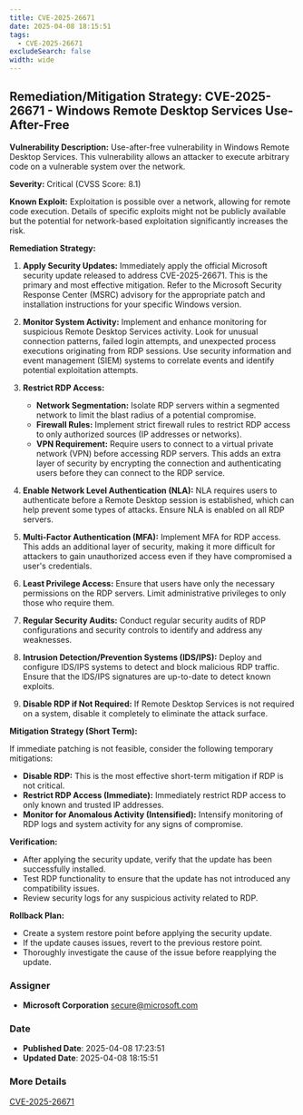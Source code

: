 ```yaml
---
title: CVE-2025-26671
date: 2025-04-08 18:15:51
tags:
  - CVE-2025-26671
excludeSearch: false
width: wide
---
```


## Remediation/Mitigation Strategy: CVE-2025-26671 - Windows Remote Desktop Services Use-After-Free

**Vulnerability Description:** Use-after-free vulnerability in Windows Remote Desktop Services. This vulnerability allows an attacker to execute arbitrary code on a vulnerable system over the network.

**Severity:** Critical (CVSS Score: 8.1)

**Known Exploit:**  Exploitation is possible over a network, allowing for remote code execution. Details of specific exploits might not be publicly available but the potential for network-based exploitation significantly increases the risk.

**Remediation Strategy:**

1.  **Apply Security Updates:** Immediately apply the official Microsoft security update released to address CVE-2025-26671. This is the primary and most effective mitigation. Refer to the Microsoft Security Response Center (MSRC) advisory for the appropriate patch and installation instructions for your specific Windows version.

2.  **Monitor System Activity:**  Implement and enhance monitoring for suspicious Remote Desktop Services activity.  Look for unusual connection patterns, failed login attempts, and unexpected process executions originating from RDP sessions.  Use security information and event management (SIEM) systems to correlate events and identify potential exploitation attempts.

3.  **Restrict RDP Access:**
    *   **Network Segmentation:**  Isolate RDP servers within a segmented network to limit the blast radius of a potential compromise.
    *   **Firewall Rules:** Implement strict firewall rules to restrict RDP access to only authorized sources (IP addresses or networks).
    *   **VPN Requirement:**  Require users to connect to a virtual private network (VPN) before accessing RDP servers. This adds an extra layer of security by encrypting the connection and authenticating users before they can connect to the RDP service.

4.  **Enable Network Level Authentication (NLA):** NLA requires users to authenticate before a Remote Desktop session is established, which can help prevent some types of attacks. Ensure NLA is enabled on all RDP servers.

5.  **Multi-Factor Authentication (MFA):** Implement MFA for RDP access. This adds an additional layer of security, making it more difficult for attackers to gain unauthorized access even if they have compromised a user's credentials.

6.  **Least Privilege Access:**  Ensure that users have only the necessary permissions on the RDP servers.  Limit administrative privileges to only those who require them.

7.  **Regular Security Audits:**  Conduct regular security audits of RDP configurations and security controls to identify and address any weaknesses.

8.  **Intrusion Detection/Prevention Systems (IDS/IPS):**  Deploy and configure IDS/IPS systems to detect and block malicious RDP traffic.  Ensure that the IDS/IPS signatures are up-to-date to detect known exploits.

9. **Disable RDP if Not Required:** If Remote Desktop Services is not required on a system, disable it completely to eliminate the attack surface.

**Mitigation Strategy (Short Term):**

If immediate patching is not feasible, consider the following temporary mitigations:

*   **Disable RDP:** This is the most effective short-term mitigation if RDP is not critical.
*   **Restrict RDP Access (Immediate):** Immediately restrict RDP access to only known and trusted IP addresses.
*   **Monitor for Anomalous Activity (Intensified):** Intensify monitoring of RDP logs and system activity for any signs of compromise.

**Verification:**

*   After applying the security update, verify that the update has been successfully installed.
*   Test RDP functionality to ensure that the update has not introduced any compatibility issues.
*   Review security logs for any suspicious activity related to RDP.

**Rollback Plan:**

*   Create a system restore point before applying the security update.
*   If the update causes issues, revert to the previous restore point.
*   Thoroughly investigate the cause of the issue before reapplying the update.

### Assigner
- **Microsoft Corporation** <secure@microsoft.com>

### Date
- **Published Date**: 2025-04-08 17:23:51
- **Updated Date**: 2025-04-08 18:15:51

### More Details
[CVE-2025-26671](https://www.cvedetails.com/cve/CVE-2025-26671)